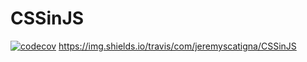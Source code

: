 # CSSinJS

[![codecov](https://codecov.io/gh/jeremyscatigna/CSSinJS/branch/master/graph/badge.svg)](https://codecov.io/gh/jeremyscatigna/CSSinJS) https://img.shields.io/travis/com/jeremyscatigna/CSSinJS
